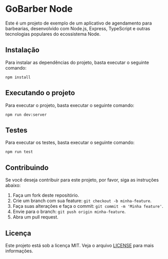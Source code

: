 <!DOCTYPE html>
<html>
<head>
	<meta charset="UTF-8">
	<title>GoBarber Node</title>
</head>
<body>


<h1>GoBarber Node</h1>

<p>Este é um projeto de exemplo de um aplicativo de agendamento para barbearias, desenvolvido com Node.js, Express, TypeScript e outras tecnologias populares do ecossistema Node.</p>

<h2>Instalação</h2>

<p>Para instalar as dependências do projeto, basta executar o seguinte comando:</p>

<pre><code>npm install</code></pre>

<h2>Executando o projeto</h2>

<p>Para executar o projeto, basta executar o seguinte comando:</p>

<pre><code>npm run dev:server</code></pre>

<h2>Testes</h2>

<p>Para executar os testes, basta executar o seguinte comando:</p>

<pre><code>npm run test</code></pre>

<h2>Contribuindo</h2>

<p>Se você deseja contribuir para este projeto, por favor, siga as instruções abaixo:</p>

<ol>
	<li>Faça um fork deste repositório.</li>
	<li>Crie um branch com sua feature: <code>git checkout -b minha-feature</code>.</li>
	<li>Faça suas alterações e faça o commit: <code>git commit -m 'Minha feature'</code>.</li>
	<li>Envie para o branch: <code>git push origin minha-feature</code>.</li>
	<li>Abra um pull request.</li>
</ol>

<h2>Licença</h2>

<p>Este projeto está sob a licença MIT. Veja o arquivo <a href="LICENSE">LICENSE</a> para mais informações.</p>
</body>
</html>

